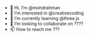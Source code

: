 - 👋 Hi, I’m @mohdrahman
- 👀 I’m interested in @creativecoding
- 🌱 I’m currently learning @three.js
- 💞️ I’m looking to collaborate on ????
- 📫 How to reach me ???

<!---
mohdrahman/mohdrahman is a ✨ special ✨ repository because its `README.md` (this file) appears on your GitHub profile.
You can click the Preview link to take a look at your changes.
--->
